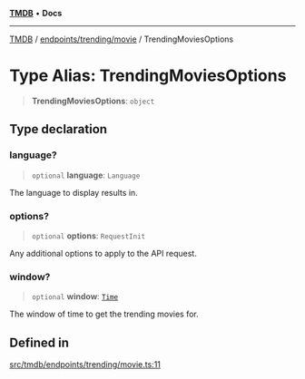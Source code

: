 [**TMDB**](../../../../README.md) • **Docs**

***

[TMDB](../../../../README.md) / [endpoints/trending/movie](../README.md) / TrendingMoviesOptions

# Type Alias: TrendingMoviesOptions

> **TrendingMoviesOptions**: `object`

## Type declaration

### language?

> `optional` **language**: `Language`

The language to display results in.

### options?

> `optional` **options**: `RequestInit`

Any additional options to apply to the API request.

### window?

> `optional` **window**: [`Time`](../../utils/constants/type-aliases/Time.md)

The window of time to get the trending movies for.

## Defined in

[src/tmdb/endpoints/trending/movie.ts:11](https://github.com/Norviah/media-hub/blob/d809718af017974e095f312fcfa8bfdf58d3e3e5/src/tmdb/endpoints/trending/movie.ts#L11)
